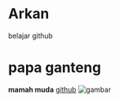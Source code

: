 # Arkan
belajar github
# papa ganteng
**mamah muda**
[github](https://github.com)
![gambar](https://upload.wikimedia.org/wikipedia/commons/thumb/f/f6/Friesian_Stallion.jpg/250px-Friesian_Stallion.jpg)
